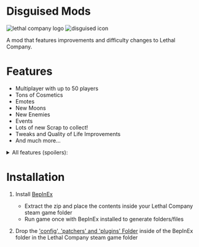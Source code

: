 # Disguised Mods
![lethal company logo](https://tawk.link/637ce062b0d6371309d07b8c/kb/attachments/InodhMEIMa.jpg) ![disguised icon](https://tawk.link/637ce062b0d6371309d07b8c/kb/attachments/jxl26fMNy6.png)

A mod that features improvements and difficulty changes to Lethal Company.


# Features
- Multiplayer with up to 50 players
- Tons of Cosmetics
- Emotes
- New Moons
- New Enemies
- Events
- Lots of new Scrap to collect!
- Tweaks and Quality of Life Improvements
- And much more...

<details>
  <summary>All features (spoilers):</summary>
- MoreCompany for servers of up to 50 players
- Bracken remodelled to Freddy Fazbear
- Metal Pipe sound on metallic item drop
- Yippee Hoarding Bugs
- Emotes
- Suits
- 15 new moons
- New Interiors for the moons
- Coilheads turn to stare at you when looking at them
- Laser Pointers detonate landmines
- Removes the mask from the mimic
- Mimics take the appearance of players
- Mimics no longer raise their hands
- Bodies in close proximity of a mask have a chance of being possessed
- Fake Fire Escapes may make you their lunch
- Ability to spectate enemies when dead
- Monsters mimic the voices of your friends
- The facility will begin to meltdown if the apparatus is taken
- Add the 'Geiger Counter' item which can be used to find the apparatus
- New items and decorations
- Push your friends using the interaction key
- Unique events each time you land on a moon
- Increased monster spawn rates
- All moons can spawn all enemies
- Increased loot drop rates
- Moon Heat increases the more you visit a moon
- Improved Spray Paint
- Ship Loot Calculator
- Flashlight Toggle Hotkey (default F)
- Walkie Hotkey (default R)
- Health displayed in HUD
- Look all the way down
- Chat Commands
- Players can join whenever the ship is in orbit
- Jester plays the song 'Freebird' when winding up and chasing
- Hoarding bugs can use items
- Hoarding bugs drop items held on death
- Flies spawn over dead bodies
- Key items are now kept when using teleporters (scrap is still lost)
- Improved performance report including cause of death
- More monitors in the ship to display extra information
- The dropship arrives faster
- Now face away from the door when going through a fire exit
- All moons are free to go to
- Seamless skipping of intro/menu screens
- Patches out the delay when jumping
- Create additional save slots
- Rename saves
- Discord Rich Presence support in-game
- Remove the limit of items that can be placed on the deposit desk at the company building
- Additional graphics settings such as resolution, anti-aliasing, fog quality etc
- Muted indicator and customisable toggle mute hotkey
- Displays an icon when detecting voice activity
- Fit more characters into transmissions with the signal translator
- Hide the 'Mod List' popup that shows when a player joins
- Pathfinding and Proximity Chat Lag fixes
</details>

# Installation
1. Install [BepInEx](https://github.com/BepInEx/BepInEx/releases/latest)
    - Extract the zip and place the contents inside your Lethal Company steam game folder
    - Run game once with BepInEx installed to generate folders/files
    
2. Drop the ['config', 'patchers' and 'plugins' Folder](https://github.com/disguised04/LethalCompany/releases/latest/download/DisguisedMod.zip) inside of the BepInEx folder in the Lethal Company steam game folder
